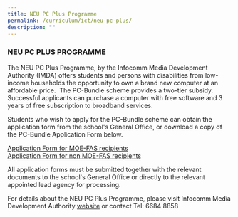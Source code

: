 ```yaml
---
title: NEU PC Plus Programme
permalink: /curriculum/ict/neu-pc-plus/
description: ""
---
```

### NEU PC PLUS PROGRAMME

The NEU PC Plus Programme, by the Infocomm Media Development Authority (IMDA) offers students and persons with disabilities from low-income households the opportunity to own a brand new computer at an affordable price.  The PC-Bundle scheme provides a two-tier subsidy.  Successful applicants can purchase a computer with free software and 3 years of free subscription to broadband services.
  
Students who wish to apply for the PC-Bundle scheme can obtain the application form from the school's General Office, or download a copy of the PC-Bundle Application Form below.  
  
[Application Form for MOE-FAS recipients](/files/Application%20Form%20for%20MOE%20SPED%20FAS%20with%20FBB%20MBB%20Forms.pdf) <br>
[Application Form for non MOE-FAS recipients](/files/PC_Bundle_Application_Form%20with%20FBB%20MBB%20Forms.pdf)

All application forms must be submitted together with the relevant documents to the school's General Office or directly to the relevant appointed lead agency for processing.  
  
For details about the NEU PC Plus Programme, please visit Infocomm Media Development Authority [website](https://www.imda.gov.sg/programme-listing/neu-pc-plus) or contact Tel: 6684 8858